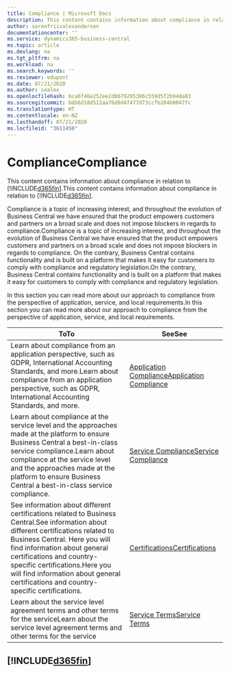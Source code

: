 ```yaml
---
title: Compliance | Microsoft Docs
description: This content contains information about compliance in relation to Business Central.
author: sorenfriisalexandersen
documentationcenter: ''
ms.service: dynamics365-business-central
ms.topic: article
ms.devlang: na
ms.tgt_pltfrm: na
ms.workload: na
ms.search.keywords: ''
ms.reviewer: edupont
ms.date: 07/21/2020
ms.author: soalex
ms.openlocfilehash: bca6f46e252ee2db679295386c559d5f2b948a83
ms.sourcegitcommit: bdb6d18d512aa76d8d4f477d73ccfb284b0047fc
ms.translationtype: HT
ms.contentlocale: en-NZ
ms.lasthandoff: 07/21/2020
ms.locfileid: "3611450"
---
```

# <a name="compliance"></a><span data-ttu-id="5acf7-103">Compliance</span><span class="sxs-lookup"><span data-stu-id="5acf7-103">Compliance</span></span>

<span data-ttu-id="5acf7-104">This content contains information about compliance in relation to [!INCLUDE[d365fin](../includes/d365fin_md.md)].</span><span class="sxs-lookup"><span data-stu-id="5acf7-104">This content contains information about compliance in relation to [!INCLUDE[d365fin](../includes/d365fin_md.md)].</span></span>  

<span data-ttu-id="5acf7-105">Compliance is a topic of increasing interest, and throughout the evolution of Business Central we have ensured that the product empowers customers and partners on a broad scale and does not impose blockers in regards to compliance.</span><span class="sxs-lookup"><span data-stu-id="5acf7-105">Compliance is a topic of increasing interest, and throughout the evolution of Business Central we have ensured that the product empowers customers and partners on a broad scale and does not impose blockers in regards to compliance.</span></span> <span data-ttu-id="5acf7-106">On the contrary, Business Central contains functionality and is built on a platform that makes it easy for customers to comply with compliance and regulatory legislation.</span><span class="sxs-lookup"><span data-stu-id="5acf7-106">On the contrary, Business Central contains functionality and is built on a platform that makes it easy for customers to comply with compliance and regulatory legislation.</span></span>

<span data-ttu-id="5acf7-107">In this section you can read more about our approach to compliance from the perspective of application, service, and local  requirements.</span><span class="sxs-lookup"><span data-stu-id="5acf7-107">In this section you can read more about our approach to compliance from the perspective of application, service, and local  requirements.</span></span>

|<span data-ttu-id="5acf7-108">**To**</span><span class="sxs-lookup"><span data-stu-id="5acf7-108">**To**</span></span>|<span data-ttu-id="5acf7-109">**See**</span><span class="sxs-lookup"><span data-stu-id="5acf7-109">**See**</span></span>|  
|------------|-------------|  
|<span data-ttu-id="5acf7-110">Learn about compliance from an application perspective, such as GDPR, International Accounting Standards, and more.</span><span class="sxs-lookup"><span data-stu-id="5acf7-110">Learn about compliance from an application perspective, such as GDPR, International Accounting Standards, and more.</span></span>|[<span data-ttu-id="5acf7-111">Application Compliance</span><span class="sxs-lookup"><span data-stu-id="5acf7-111">Application Compliance</span></span>](compliance-application-compliance.md)|  
|<span data-ttu-id="5acf7-112">Learn about compliance at the service level and the approaches made at the platform to ensure Business Central a best-in-class service compliance.</span><span class="sxs-lookup"><span data-stu-id="5acf7-112">Learn about compliance at the service level and the approaches made at the platform to ensure Business Central a best-in-class service compliance.</span></span>|[<span data-ttu-id="5acf7-113">Service Compliance</span><span class="sxs-lookup"><span data-stu-id="5acf7-113">Service Compliance</span></span>](compliance-service-compliance.md)|  
|<span data-ttu-id="5acf7-114">See information about different certifications related to Business Central.</span><span class="sxs-lookup"><span data-stu-id="5acf7-114">See information about different certifications related to Business Central.</span></span> <span data-ttu-id="5acf7-115">Here you will find information about general certifications and country-specific certifications.</span><span class="sxs-lookup"><span data-stu-id="5acf7-115">Here you will find information about general certifications and country-specific certifications.</span></span>|[<span data-ttu-id="5acf7-116">Certifications</span><span class="sxs-lookup"><span data-stu-id="5acf7-116">Certifications</span></span>](compliance-certifications.md)|  
|<span data-ttu-id="5acf7-117">Learn about the service level agreement terms and other terms for the service</span><span class="sxs-lookup"><span data-stu-id="5acf7-117">Learn about the service level agreement terms and other terms for the service</span></span>|[<span data-ttu-id="5acf7-118">Service Terms</span><span class="sxs-lookup"><span data-stu-id="5acf7-118">Service Terms</span></span>](compliance-service-compliance.md#service-terms)|  

## [!INCLUDE[d365fin](../includes/free_trial_md.md)]  

